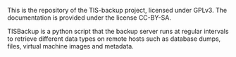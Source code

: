 This is the repository of the TIS-backup project, licensed under GPLv3.
The documentation is provided under the license CC-BY-SA.

TISBackup is a python script that the backup server runs
at regular intervals to retrieve different data types on remote hosts
such as database dumps, files, virtual machine images and metadata.